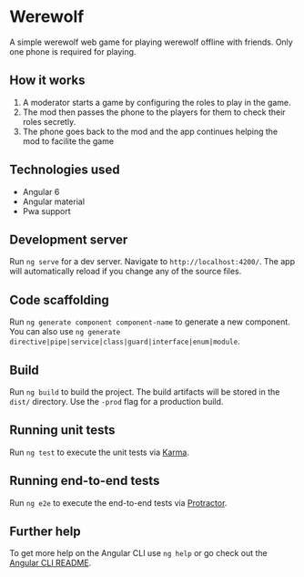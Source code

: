 # Werewolf
A simple werewolf web game for playing werewolf offline with friends. Only one phone is required for playing. 

## How it works
1. A moderator starts a game by configuring the roles to play in the game.
2. The mod then passes the phone to the players for them to check their roles secretly.
3. The phone goes back to the mod and the app continues helping the mod to facilite the game

## Technologies used
- Angular 6
- Angular material
- Pwa support

## Development server

Run `ng serve` for a dev server. Navigate to `http://localhost:4200/`. The app will automatically reload if you change any of the source files.

## Code scaffolding

Run `ng generate component component-name` to generate a new component. You can also use `ng generate directive|pipe|service|class|guard|interface|enum|module`.

## Build

Run `ng build` to build the project. The build artifacts will be stored in the `dist/` directory. Use the `-prod` flag for a production build.

## Running unit tests

Run `ng test` to execute the unit tests via [Karma](https://karma-runner.github.io).

## Running end-to-end tests

Run `ng e2e` to execute the end-to-end tests via [Protractor](http://www.protractortest.org/).

## Further help

To get more help on the Angular CLI use `ng help` or go check out the [Angular CLI README](https://github.com/angular/angular-cli/blob/master/README.md).